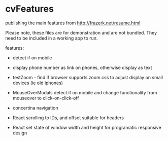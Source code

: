 # cvFeatures
publishing the main features from http://frazerk.net/resume.html

Please note, these files are for demonstration and are not bundled. They need to be included in a working app to run.

features:

* detect if on mobile
* display phone number as link on phones, otherwise display as text
* testZoom - find if browser supports zoom css to adjust display on small devices (ie old iphones)
* MouseOverModals detect if on mobile and change functionality from mouseover to click-on-click-off

* concertina navigation
* React scrolling to IDs, and offset suitable for headers

* React set state of window width and height for programatic responsive design

